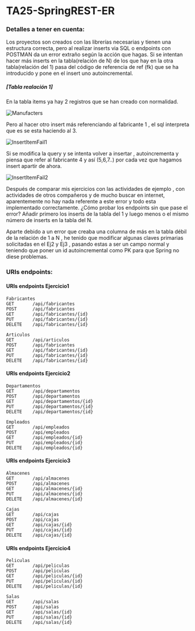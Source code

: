 # TA25-SpringREST-ER
### Detalles a tener en cuenta:

Los proyectos son creados con las librerías necesarias y tienen una estructura correcta, pero al realizar inserts via SQL o endpoints con POSTMAN da un error extraño según la acción que hagas.
Si se intentan hacer más inserts en la tabla(relación de N) de los que hay en la otra tabla(relación del 1) pasa del código de referencia de ref (fk) que se ha introducido y pone en el insert uno autoincremental.

##### [Tabla realación 1] 
En la tabla items ya hay 2 registros que se han creado con normalidad.

![Manufacters](https://user-images.githubusercontent.com/55434881/185720838-c5283d3a-b7ec-48f4-949c-bdcf853e247d.JPG)

Pero al hacer otro insert más referenciando al fabricante 1 , el sql interpreta que es se esta haciendo al 3.

![InsertItemFail1](https://user-images.githubusercontent.com/55434881/185720887-82ea0a7b-ca15-4e93-ac31-024f807ab13a.png)

Si se modifica la query y se intenta volver a insertar , autoincrementa y piensa que refer al fabricante 4 y así (5,6,7..) por cada vez que hagamos insert apartir de ahora.

![InsertItemFail2](https://user-images.githubusercontent.com/55434881/185720893-96867339-faba-4b73-9f7d-3d920d0df77f.png)

Después de comparar mis ejercicios con las actividades de ejemplo , con actividades de otros compañeros y de mucho buscar en internet, aparentemente no hay nada referente a este error y todo esta implementado correctamente. 
¿Cómo probar los endpoints sin que pase el error?
Añadir primero los inserts de la tabla del 1 y luego menos o el mismo número de inserts en la tabla del N.

Aparte  debido a un error que creaba una columna de más en la tabla débil de la relación de 1 a N , he tenido que modificar algunas claves primarias solicitadas en el Ej2 y Ej3 , pasando estas a ser un campo normal y teniendo que poner un id autoincremental como PK para que Spring no diese problemas.


### URIs endpoints:
#### URIs endpoints Ejercicio1 
```
Fabricantes
GET       /api/fabricantes
POST      /api/fabricantes
GET       /api/fabricantes/{id}
PUT       /api/fabricantes/{id}
DELETE    /api/fabricantes/{id}

Articulos
GET       /api/articulos
POST      /api/fabricantes
GET       /api/fabricantes/{id}
PUT       /api/fabricantes/{id}
DELETE    /api/fabricantes/{id}
```
#### URIs endpoints Ejercicio2 
```
Departamentos
GET       /api/departamentos
POST      /api/departamentos
GET       /api/departamentos/{id}
PUT       /api/departamentos/{id}
DELETE    /api/departamentos/{id}

Empleados
GET       /api/empleados
POST      /api/empleados
GET       /api/empleados/{id}
PUT       /api/empleados/{id}
DELETE    /api/empleados/{id}
```
#### URIs endpoints Ejercicio3 
```
Almacenes
GET       /api/almacenes
POST      /api/almacenes
GET       /api/almacenes/{id}
PUT       /api/almacenes/{id}
DELETE    /api/almacenes/{id}

Cajas
GET       /api/cajas
POST      /api/cajas
GET       /api/cajas/{id}
PUT       /api/cajas/{id}
DELETE    /api/cajas/{id}
```
#### URIs endpoints Ejercicio4 
```
Peliculas
GET       /api/peliculas
POST      /api/peliculas
GET       /api/peliculas/{id}
PUT       /api/peliculas/{id}
DELETE    /api/peliculas/{id}

Salas
GET       /api/salas
POST      /api/salas
GET       /api/salas/{id}
PUT       /api/salas/{id}
DELETE    /api/salas/{id}
```
